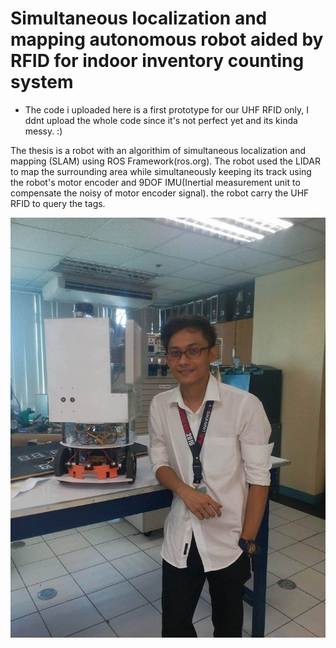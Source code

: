 # Simultaneous localization and mapping autonomous robot aided by RFID for indoor inventory counting system

* The code i uploaded here is a first prototype for our UHF RFID only, I ddnt upload the whole code since it's not perfect yet and its kinda messy. :)

The thesis is a robot with an algorithim of simultaneous localization and mapping (SLAM) using ROS Framework(ros.org).
The robot used the LIDAR to map the surrounding area while simultaneously keeping its track using the robot's motor encoder 
and 9DOF IMU(Inertial measurement unit to compensate the noisy of motor encoder signal). the robot carry the UHF RFID to query the tags.

![promisechains](https://raw.githubusercontent.com/mkfolio/myThesis/master/s.jpg)
